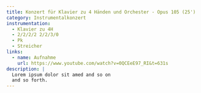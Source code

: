 ```yaml
---
title: Konzert für Klavier zu 4 Händen und Orchester - Opus 105 (25')
category: Instrumentalkonzert
instrumentation:
  - Klavier zu 4H
  - 2/2/2/2 2/2/3/0
  - Pk
  - Streicher
links:
  - name: Aufnahme
    url: https://www.youtube.com/watch?v=0QCEeE97_RI&t=631s
description: |
  Lorem ipsum dolor sit amed and so on
  and so forth.
---
```


